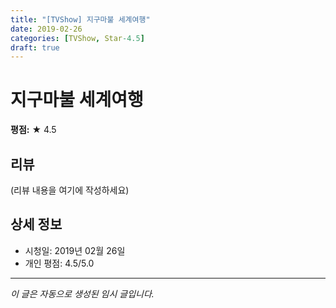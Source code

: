 ```yaml
---
title: "[TVShow] 지구마불 세계여행"
date: 2019-02-26
categories: [TVShow, Star-4.5]
draft: true
---
```


# 지구마불 세계여행

**평점:** ★ 4.5

## 리뷰

(리뷰 내용을 여기에 작성하세요)

## 상세 정보

- 시청일: 2019년 02월 26일
- 개인 평점: 4.5/5.0

---

*이 글은 자동으로 생성된 임시 글입니다.*
